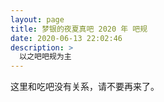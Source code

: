 ```yaml
---
layout: page
title: 梦银的夜夏真吧 2020 年 吧规
date: 2020-06-13 22:02:46
description: >
  以之吧吧规为主
---
```


这里和吃吧没有关系，请不要再来了。
